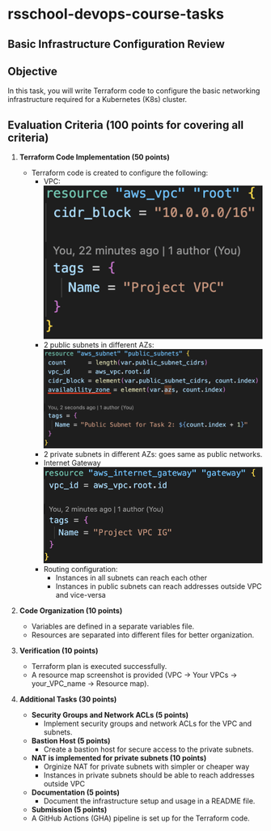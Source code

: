 # rsschool-devops-course-tasks
## Basic Infrastructure Configuration Review
## Objective

In this task, you will write Terraform code to configure the basic networking infrastructure required for a Kubernetes (K8s) cluster.

## Evaluation Criteria (100 points for covering all criteria)

1. **Terraform Code Implementation (50 points)**

   - Terraform code is created to configure the following:
     - VPC:
     ![vpc](./images/task2/vpc.png)
     - 2 public subnets in different AZs:
     ![public](./images/task2/publicnet.png)
     - 2 private subnets in different AZs: goes same as public networks.
     - Internet Gateway
     ![gateway_tf](./images/task2/gateway_tf.png)
     - Routing configuration:
       - Instances in all subnets can reach each other
       - Instances in public subnets can reach addresses outside VPC and vice-versa

2. **Code Organization (10 points)**

   - Variables are defined in a separate variables file.
   - Resources are separated into different files for better organization.

3. **Verification (10 points)**

   - Terraform plan is executed successfully.
   - A resource map screenshot is provided (VPC -> Your VPCs -> your_VPC_name -> Resource map).

4. **Additional Tasks (30 points)**
   - **Security Groups and Network ACLs (5 points)**
     - Implement security groups and network ACLs for the VPC and subnets.
   - **Bastion Host (5 points)**
     - Create a bastion host for secure access to the private subnets.
   - **NAT is implemented for private subnets (10 points)**
     - Orginize NAT for private subnets with simpler or cheaper way
     - Instances in private subnets should be able to reach addresses outside VPC
   - **Documentation (5 points)**
     - Document the infrastructure setup and usage in a README file.
   - **Submission (5 points)**
   - A GitHub Actions (GHA) pipeline is set up for the Terraform code.